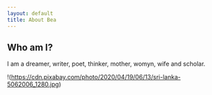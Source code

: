 ```yaml
---
layout: default
title: About Bea
---
```

## Who am I?
I am a dreamer, writer, poet, thinker, mother, womyn, wife and scholar.


!(https://cdn.pixabay.com/photo/2020/04/19/06/13/sri-lanka-5062006_1280.jpg)
